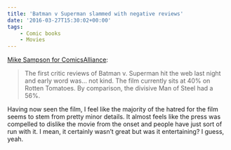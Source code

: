 ```yaml
---
title: 'Batman v Superman slammed with negative reviews'
date: '2016-03-27T15:30:02+00:00'
tags:
    - Comic books
    - Movies
---
```


[Mike Sampson for ComicsAlliance](https://comicsalliance.com/critics-batman-v-superman-justice-league-plans/):

> The first critic reviews of Batman v. Superman hit the web last night and early word was… not kind. The film currently sits at 40% on Rotten Tomatoes. By comparison, the divisive Man of Steel had a 56%.

Having now seen the film, I feel like the majority of the hatred for the film seems to stem from pretty minor details. It almost feels like the press was compelled to dislike the movie from the onset and people have just sort of run with it. I mean, it certainly wasn’t great but was it entertaining? I guess, yeah.